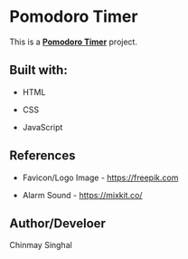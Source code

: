 # Pomodoro Timer

This is a [**Pomodoro Timer**](https://en.wikipedia.org/wiki/Pomodoro_Technique) project.

## Built with:

- HTML

- CSS

- JavaScript

## References

- Favicon/Logo Image - https://freepik.com

- Alarm Sound - https://mixkit.co/

## Author/Develoer
Chinmay Singhal
